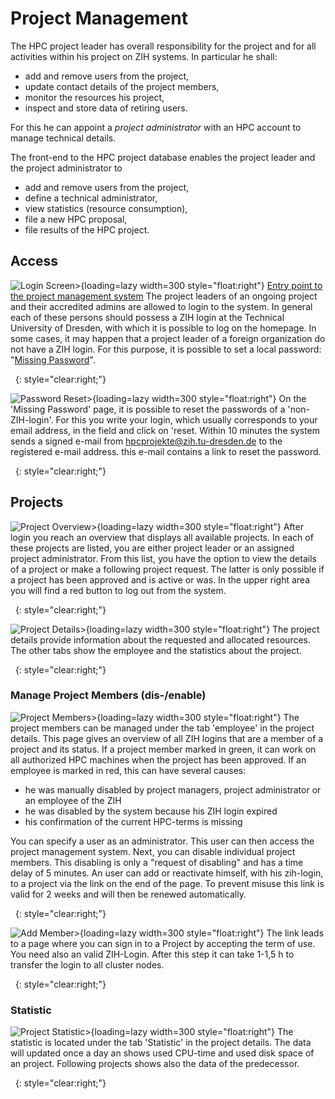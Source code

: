 # Project Management

The HPC project leader has overall responsibility for the project and
for all activities within his project on ZIH systems. In
particular he shall:

-   add and remove users from the project,
-   update contact details of the project members,
-   monitor the resources his project,
-   inspect and store data of retiring users.

For this he can appoint a *project administrator* with an HPC account to
manage technical details.

The front-end to the HPC project database enables the project leader and
the project administrator to

-   add and remove users from the project,
-   define a technical administrator,
-   view statistics (resource consumption),
-   file a new HPC proposal,
-   file results of the HPC project.

## Access

![Login Screen>](misc/external_login.png "Login Screen"){loading=lazy width=300 style="float:right"}
[Entry point to the project management system](https://hpcprojekte.zih.tu-dresden.de/managers)
The project leaders of an ongoing project and their accredited admins
are allowed to login to the system. In general each of these persons
should possess a ZIH login at the Technical University of Dresden, with
which it is possible to log on the homepage. In some cases, it may
happen that a project leader of a foreign organization do not have a ZIH
login. For this purpose, it is possible to set a local password:
"[Missing Password](https://hpcprojekte.zih.tu-dresden.de/managers/members/missingPassword)".

&nbsp;
{: style="clear:right;"}

![Password Reset>](misc/password.png "Password Reset"){loading=lazy width=300 style="float:right"}
On the 'Missing Password' page, it is possible to reset the
passwords of a 'non-ZIH-login'. For this you write your login, which
usually corresponds to your email address, in the field and click on
'reset. Within 10 minutes the system sends a signed e-mail from
<hpcprojekte@zih.tu-dresden.de> to the registered e-mail address. this
e-mail contains a link to reset the password.

&nbsp;
{: style="clear:right;"}

## Projects

![Project Overview>](misc/overview.png "Project Overview"){loading=lazy width=300 style="float:right"}
After login you reach an overview
that displays all available projects. In each of these projects are
listed, you are either project leader or an assigned project
administrator. From this list, you have the option to view the details
of a project or make a following project request. The latter is only
possible if a project has been approved and is active or was. In the
upper right area you will find a red button to log out from the system.

&nbsp;
{: style="clear:right;"}

![Project Details>](misc/project_details.png "Project Details"){loading=lazy width=300 style="float:right"}
The project details provide information
about the requested and allocated resources. The other tabs show the
employee and the statistics about the project.

&nbsp;
{: style="clear:right;"}

### Manage Project Members (dis-/enable)

![Project Members>](misc/members.png "Project Members"){loading=lazy width=300 style="float:right"}
The project members can be managed
under the tab 'employee' in the project details. This page gives an
overview of all ZIH logins that are a member of a project and its
status. If a project member marked in green, it can work on all
authorized HPC machines when the project has been approved. If an
employee is marked in red, this can have several causes:

-   he was manually disabled by project managers, project administrator
    or an employee of the ZIH
-   he was disabled by the system because his ZIH login expired
-   his confirmation of the current HPC-terms is missing

You can specify a user as an administrator. This user can then access
the project management system. Next, you can disable individual project
members. This disabling is only a "request of disabling" and has a time
delay of 5 minutes. An user can add or reactivate himself, with his
zih-login, to a project via the link on the end of the page. To prevent
misuse this link is valid for 2 weeks and will then be renewed
automatically.

&nbsp;
{: style="clear:right;"}

![Add Member>](misc/add_member.png "Add Member"){loading=lazy width=300 style="float:right"}
The link leads to a page where you
can sign in to a Project by accepting the term of use. You need also an
valid ZIH-Login. After this step it can take 1-1,5 h to transfer the
login to all cluster nodes.

&nbsp;
{: style="clear:right;"}

### Statistic

![Project Statistic>](misc/stats.png "Project Statistic"){loading=lazy width=300 style="float:right"}
The statistic is located under the
tab 'Statistic' in the project details. The data will updated once a day
an shows used CPU-time and used disk space of an project. Following
projects shows also the data of the predecessor.

&nbsp;
{: style="clear:right;"}
